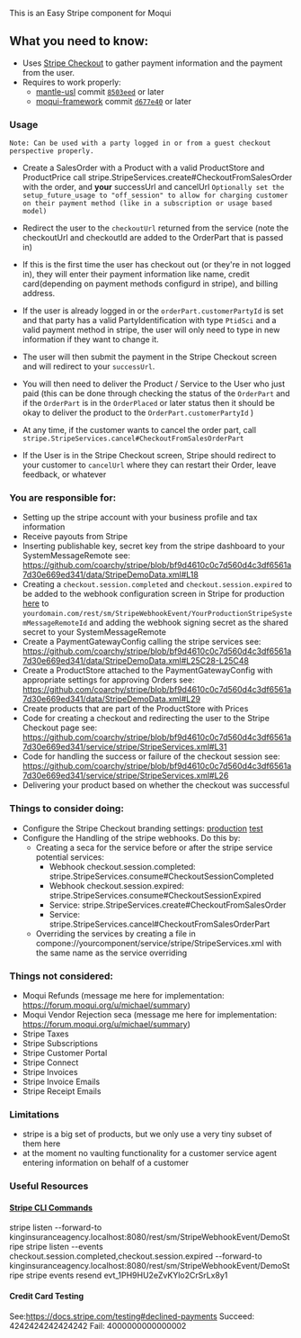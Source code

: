 This is an Easy Stripe component for Moqui

## What you need to know:
- Uses [Stripe Checkout](https://stripe.com/payments/checkout) to gather payment information and the payment from the user.
- Requires to work properly:
  - [mantle-usl](https://github.com/moqui/mantle-usl) commit [`8503eed`](https://github.com/moqui/mantle-usl/commit/8503eeda6bfb7ee8c3207a4fda61487fc42895a7) or later
  - [moqui-framework](https://github.com/moqui/moqui-framework) commit [`d677e40`](https://github.com/moqui/moqui-framework/commit/d677e40c14e7a93b10eefed245e582ae3bad6e5d) or later

### Usage
```Note: Can be used with a party logged in or from a guest checkout perspective properly.```
- Create a SalesOrder with a Product with a valid ProductStore and ProductPrice
call stripe.StripeServices.create#CheckoutFromSalesOrder with the order, and **your** successUrl and cancelUrl
```Optionally set the setup_future_usage to "off_session" to allow for charging customer on their payment method (like in a subscription or usage based model)```
- Redirect the user to the `checkoutUrl` returned from the service (note the checkoutUrl and checkoutId are added to the OrderPart that is passed in)
- If this is the first time the user has checkout out (or they're in not logged in), they will enter their payment information like name, credit card(depending on payment methods configurd in stripe), and billing address.
- If the user is already logged in or the `orderPart.customerPartyId` is set and that party has a valid PartyIdentification with type `PtidSci` and a valid payment method in stripe, the user will only need to type in new information if they want to change it.
- The user will then submit the payment in the Stripe Checkout screen and will redirect to your `successUrl`.
- You will then need to deliver the Product / Service to the User who just paid (this can be done through checking the status of the `OrderPart` and if the `OrderPart` is in the `OrderPlaced` or later status then it should be okay to deliver the product to the `OrderPart.customerPartyId` )

- At any time, if the customer wants to cancel the order part, call `stripe.StripeServices.cancel#CheckoutFromSalesOrderPart`
- If the User is in the Stripe Checkout screen, Stripe should redirect to your customer to `cancelUrl` where they can restart their Order, leave feedback, or whatever

### **You** are responsible for: 
- Setting up the stripe account with your business profile and tax information
- Receive payouts from Stripe
- Inserting publishable key, secret key from the stripe dashboard to your SystemMessageRemote see: https://github.com/coarchy/stripe/blob/bf9d4610c0c7d560d4c3df6561a7d30e669ed341/data/StripeDemoData.xml#L18
- Creating a `checkout.session.completed` and `checkout.session.expired` to be added to the webhook configuration screen in Stripe for production [here](https://dashboard.stripe.com/webhooks/create) to `yourdomain.com/rest/sm/StripeWebhookEvent/YourProductionStripeSystemMessageRemoteId`  and adding the webhook signing secret as the shared secret to your SystemMessageRemote
- Create a PaymentGatewayConfig calling the stripe services see: https://github.com/coarchy/stripe/blob/bf9d4610c0c7d560d4c3df6561a7d30e669ed341/data/StripeDemoData.xml#L25C28-L25C48
- Create a ProductStore attached to the PaymentGatewayConfig with appropriate settings for approving Orders see: https://github.com/coarchy/stripe/blob/bf9d4610c0c7d560d4c3df6561a7d30e669ed341/data/StripeDemoData.xml#L29
- Create products that are part of the ProductStore with Prices
- Code for creating a checkout and redirecting the user to the Stripe Checkout page see: https://github.com/coarchy/stripe/blob/bf9d4610c0c7d560d4c3df6561a7d30e669ed341/service/stripe/StripeServices.xml#L31
- Code for handling the success or failure of the checkout session see: https://github.com/coarchy/stripe/blob/bf9d4610c0c7d560d4c3df6561a7d30e669ed341/service/stripe/StripeServices.xml#L26
- Delivering your product based on whether the checkout was successful

### Things to consider doing:
- Configure the Stripe Checkout branding settings: [production](https://dashboard.stripe.com/settings/branding) [test](https://dashboard.stripe.com/test/settings/branding)
- Configure the Handling of the stripe webhooks. Do this by:
  - Creating a seca for the service before or after the stripe service potential services:
    - Webhook checkout.session.completed: stripe.StripeServices.consume#CheckoutSessionCompleted
    - Webhook checkout.session.expired: stripe.StripeServices.consume#CheckoutSessionExpired
    - Service: stripe.StripeServices.create#CheckoutFromSalesOrder
    - Service: stripe.StripeServices.cancel#CheckoutFromSalesOrderPart
  - Overriding the services by creating a file in compone://yourcomponent/service/stripe/StripeServices.xml with the same name as the service overriding

### Things not considered:
- Moqui Refunds (message me here for implementation: https://forum.moqui.org/u/michael/summary)
- Moqui Vendor Rejection seca (message me here for implementation: https://forum.moqui.org/u/michael/summary)
- Stripe Taxes
- Stripe Subscriptions
- Stripe Customer Portal
- Stripe Connect
- Stripe Invoices
- Stripe Invoice Emails
- Stripe Receipt Emails

### Limitations
- stripe is a big set of products, but we only use a very tiny subset of them here
- at the moment no vaulting functionality for a customer service agent entering information on behalf of a customer

### Useful Resources
#### [Stripe CLI Commands](https://docs.stripe.com/stripe-cli)
stripe listen --forward-to kinginsuranceagency.localhost:8080/rest/sm/StripeWebhookEvent/DemoStripe
stripe listen --events checkout.session.completed,checkout.session.expired --forward-to kinginsuranceagency.localhost:8080/rest/sm/StripeWebhookEvent/DemoStripe
stripe events resend evt_1PH9HU2eZvKYlo2CrSrLx8y1

#### Credit Card Testing
See:https://docs.stripe.com/testing#declined-payments
Succeed: 4242424242424242
Fail: 4000000000000002
